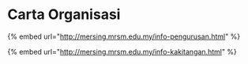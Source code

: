 # Carta Organisasi

{% embed url="http://mersing.mrsm.edu.my/info-pengurusan.html" %}

{% embed url="http://mersing.mrsm.edu.my/info-kakitangan.html" %}
